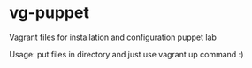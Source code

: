 # vg-puppet
Vagrant files for installation and configuration puppet lab

Usage: put files in directory and just use vagrant up command :)
